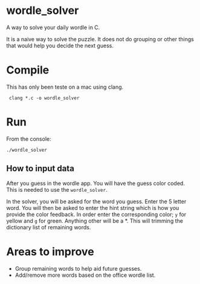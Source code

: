 # wordle_solver
A way to solve your daily wordle in C.

It is a naive way to solve the puzzle. It does not do grouping or other things that would help you decide the next guess.

# Compile
This has only been teste on a mac using clang.

```
 clang *.c -o wordle_solver
```
# Run
From the console: 
```
./wordle_solver
```

## How to input data
After you guess in the wordle app. You will have the guess color coded. This is needed to use the `wordle_solver`. 

In the solver, you will be asked for the word you guess. Enter the 5 letter word.
You will then be asked to enter the hint string which is how you provide the color feedback. In order enter the corresponding color; `y` for yellow and `g` for green.
Anything other will be a *. This will trimming the dictionary list of remaining words. 

# Areas to improve
* Group remaining words to help aid future guesses.
* Add/remove more words based on the office wordle list.
